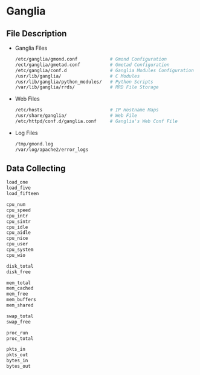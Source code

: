 # Ganglia

## File Description

- Ganglia Files

    ```bash
    /etc/ganglia/gmond.conf            # Gmond Configuration
    /ect/ganglia/gmetad.conf           # Gmetad Configuration
    /etc/ganglia/conf.d                # Ganglia Modules Configuration
    /usr/lib/ganglia/                  # C Modules
    /usr/lib/ganglia/python_modules/   # Python Scripts
    /var/lib/ganglia/rrds/             # RRD File Storage
    ```

- Web Files

    ```bash
    /etc/hosts                         # IP Hostname Maps
    /usr/share/ganglia/                # Web File
    /etc/httpd/conf.d/ganglia.conf     # Ganglia's Web Conf File
    ```

- Log Files

    ```bash
    /tmp/gmond.log
    /var/log/apache2/error_logs
    ```

## Data Collecting

```bash
load_one
load_five
load_fifteen

cpu_num
cpu_speed
cpu_intr
cpu_sintr
cpu_idle
cpu_aidle
cpu_nice
cpu_user
cpu_system
cpu_wio

disk_total
disk_free

mem_total
mem_cached
mem_free
mem_buffers
mem_shared

swap_total
swap_free

proc_run
proc_total

pkts_in
pkts_out
bytes_in
bytes_out
```
